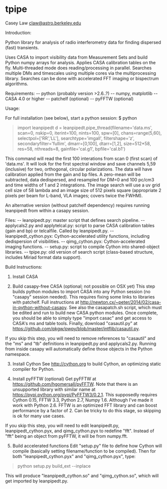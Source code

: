 tpipe
=====

Casey Law
claw@astro.berkeley.edu

Introduction:

Python library for analysis of radio interferometry data for finding dispersed (fast) transients.

Uses CASA to import visibility data from Measurement Sets and build Python numpy arrays for analysis. 
Applies CASA calibration tables on the fly. Multi-threaded mode does reading/processing in parallel.
Searches multiple DMs and timescales using multiple cores via the multiprocessing library.
Searches can be done with accelerated FFT imaging or bispectrum algorithms.

Requirements:
-- python (probably version >2.6..?)
-- numpy, matplotlib
-- CASA 4.0 or higher
-- patchelf (optional)
-- pyFFTW (optional)

Usage:

For full installation (see below), start a python session:
$ python
> import leanpipedt
> d = leanpipedt.pipe_thread(filename='data.ms', scan=0, nskip=0, iterint=100, nints=100, spw=[0], chans=range(5,60), selectpol=['RR','LL'], searchtype='imgall', filtershape='z', secondaryfilter='fullim', dmarr=[0,100], dtarr=[1,2], size=512*58, res=58, nthreads=8, gainfile='cal.g1', bpfile='cal.b1')

This command will read the first 100 interations from scan 0 (first scan) of 'data.ms'. It will look for the first spectral window and save channels 5,59 (inclusive) for two, orthogonal, circular polarizations. The data will have calibration applied from the gain and bp files. A zero-mean will be subtracted, data dedispersed, and resampled for DM=0 and 100 pc/cm3 and time widths of 1 and 2 integrations. The image search will use a uv grid cell size of 58 lambda and an image size of 512 pixels square (appropriate 2 pixels per beam for L-band, VLA images; covers twice the FWHM).

An alternative version (without patchelf dependency) requires running leanpipedt from within a casapy session.

Files:
-- leanpipedt.py: master script that defines search pipeline.
-- applycals2.py and applytelcal.py: script to parse CASA calibration tables (gain and bp) or telcalfile. Called by leanpipedt.py.
-- leanpipedt_cython.pyx: Cython-accelerated utility functions, including dedispersion of visibilities.
-- qimg_cython.pyx: Cython-accelerated imaging functions.
-- setup.py: script to compile Cython into shared-object libraries.
-- tpipe.py: old version of search script (class-based structure, includes Miriad format data support).

Build Instructions:
1) Install CASA

2) Build casapy-free CASA (optional; not possible on OSX yet)
This step builds python modules to import CASA into any Python session (no "casapy" session needed).
This requires fixing some links to libraries with patchelf.
Full instructions at http://newton.cx/~peter/2014/02/casa-in-python-without-casapy. 
See also the casapatch.sh script, which must be edited and run to build new CASA python modules.
Once complete, you should be able to simply type "import casac" and get access to CASA's ms and table tools.
Finally, download "casautil.py" at https://github.com/pkgw/pwpy/blob/master/intflib/casautil.py.

If you skip this step, you will need to remove references to "casautil" and the "ms" and "tb" definitions in leanpipedt.py and applycals2.py. Running from inside casapy will automatically define those objects in the Python namespace.

3) Install Cython
See http://cython.org to build Cython, an optimizing static compiler for Python.

4) Install pyFFTW (optional)
Get pyFFTW at https://github.com/hgomersall/pyFFTW. Note that there is an unsupported library with similar name at https://pypi.python.org/pypi/PyFFTW3/0.2.1.
This supposedly requires Cython 0.15, FFTW 3.3, Python 2.7, Numpy 1.6. Although I've made it work with Python 2.6.
FFTW is an optimized FFT library and can boost performance by a factor of 2. Can be tricky to do this stage, so skipping is ok for many use cases.

If you skip this step, you will need to edit leanpipedt.py, leanpipedt_cython.pyx, and qimg_cython.pyx to redefine "fft". Instead of "fft" being an object from pyFFTW, it will be from numpy.fft.

5) Build accelerated functions
Edit "setup.py" file to define how Cython will compile (basically setting filename/function to be compiled).
Then for both "leanpipedt_cython.pyx" and "qimg_cython.pyx", type:
> python setup.py build_ext --inplace

This will produce "leanpipedt_cython.so" and "qimg_cython.so", which will get imported by leanpipedt.py.
